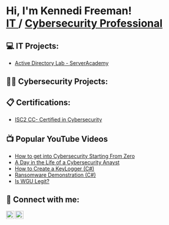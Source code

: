 <h1>Hi, I'm Kennedi Freeman! <br/><a href="https://github.com/joshmadakor1">IT </a>/ <a href="https://www.linkedin.com/in/kennedi-freeman/">Cybersecurity Professional</a> 

<h2>💻 IT Projects:</h2>

- [Active Directory Lab - ServerAcademy](https://github.com/kennedifreeman/ActiveDirectoryLab)


<h2>👨‍💻 Cybersecurity Projects:</h2>


<h2>📋 Certifications:</h2>

- [ISC2 CC- Certified in Cybersecurity](https://www.linkedin.com/posts/kennedi-freeman_cc-certificate-activity-7345971754122534914-SqpY?utm_source=share&utm_medium=member_desktop&rcm=ACoAADddbg8BYfCJ7sukQLcZlJCE9fE34KnZEeM)

  
<h2>📺 Popular YouTube Videos</h2>

- [How to get into Cybersecurity Starting From Zero](https://www.youtube.com/watch?v=a83ASGn_V_s)
- [A Day in the Life of a Cybersecurity Anayst](https://www.youtube.com/watch?v=uHy3oM7NnoU)
- [How to Create a KeyLogger (C#)](https://www.youtube.com/watch?v=N-L9hklSlNk)
- [Ransomware Demonstration (C#)](https://www.youtube.com/watch?v=OfvdQeh79s0)
- [Is WGU Legit?](https://www.youtube.com/watch?v=E2MwRWxDBkA)

<h2> 🤳 Connect with me:</h2>

[<img align="left" alt="KennediFreeman | YouTube" width="22px" src="https://cdn.jsdelivr.net/npm/simple-icons@v3/icons/youtube.svg" />][youtube]
[<img align="left" alt="KennediFreeman | LinkedIn" width="22px" src="https://cdn.jsdelivr.net/npm/simple-icons@v3/icons/linkedin.svg" />][linkedin]

[youtube]: https://www.youtube.com/@KennediFreeman
[linkedin]: https://www.linkedin.com/in/kennedi-freeman/
<!--
**joshmadakor1/joshmadakor1** is a ✨ _special_ ✨ repository because its `README.md` (this file) appears on your GitHub profile.

Here are some ideas to get you started:

- 🔭 I’m currently working on ...
- 🌱 I’m currently learning ...
- 👯 I’m looking to collaborate on ...
- 🤔 I’m looking for help with ...
- 💬 Ask me about ...
- 📫 How to reach me: ...
- 😄 Pronouns: ...
- ⚡ Fun fact: ...
-->
